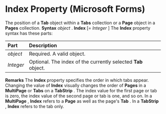 
# Index Property (Microsoft Forms)



The position of a  **Tab** object within a **Tabs** collection or a **Page** object in a **Pages** collection.
 **Syntax**
 _object_ . **Index** [= _Integer_ ]
The  **Index** property syntax has these parts:


|**Part**|**Description**|
|:-----|:-----|
| _object_|Required. A valid object.|
| _Integer_|Optional. The index of the currently selected  **Tab** object.|
 **Remarks**
The  **Index** property specifies the order in which tabs appear. Changing the value of **Index** visually changes the order of **Pages** in a **MultiPage** or **Tabs** on a **TabStrip** . The index value for the first page or tab is zero, the index value of the second page or tab is one, and so on.
In a  **MultiPage** , **Index** refers to a **Page** as well as the page's **Tab** . In a **TabStrip** , **Index** refers to the tab only.
